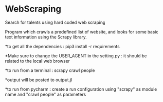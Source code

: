 # WebScraping
Search for talents using hard coded web scraping

Program which crawls a predefined list of website, and looks for some basic text information using the Scrapy library.

*to get all the dependencies : pip3 install -r requirements 

*Make sure to change the USER_AGENT in the setting.py : it should be related to the local web browser

*to run from a terminal : scrapy crawl people

*output will be posted to output.jl

*to run from pycharm : create a run configuration using "scrapy" as module name and "crawl people" as parameters
